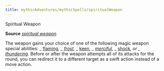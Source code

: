 ```yaml
---
title: mythicAdventures/mythicSpells/spiritualWeapon
---
```

Spiritual Weapon

**Source** [_spiritual weapon_](spells/spiritualWeapon.md#_spiritual-weapon)

The weapon gains your choice of one of the following magic weapon special abilities: _ [flaming](magicItems/weapons.md#_weapons-flaming)_, _ [frost](magicItems/weapons.md#_weapons-frost)_, _ [keen](magicItems/weapons.md#_weapons-keen)_, _ [merciful](magicItems/weapons.md#_weapons-merciful)_, _ [shock](magicItems/weapons.md#_weapons-shock)_, or _ [thundering](magicItems/weapons.md#_thundering)_. Before or after the weapon attempts all of its attacks for the round, you can redirect it to a different target as a swift action instead of a move action.


